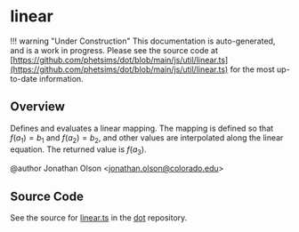 # linear

!!! warning "Under Construction"
    This documentation is auto-generated, and is a work in progress. Please see the source code at
    [https://github.com/phetsims/dot/blob/main/js/util/linear.ts](https://github.com/phetsims/dot/blob/main/js/util/linear.ts) for the most up-to-date information.

## Overview

Defines and evaluates a linear mapping. The mapping is defined so that $f(a_1)=b_1$ and $f(a_2)=b_2$, and other
values are interpolated along the linear equation. The returned value is $f(a_3)$.

@author Jonathan Olson &lt;jonathan.olson@colorado.edu&gt;



## Source Code

See the source for [linear.ts](https://github.com/phetsims/dot/blob/main/js/util/linear.ts) in the [dot](https://github.com/phetsims/dot) repository.
